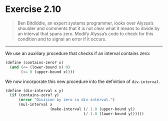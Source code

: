 # Exercise 2.10

> Ben Bitdiddle, an expert systems programmer, looks over Alyssa’s shoulder and comments that it is not clear what it means to divide by an interval that spans zero.
> Modify Alyssa’s code to check for this condition and to signal an error if it occurs.

---

We use an auxiliary procedure that checks if an interval contains zero:
```scheme
(define (contains-zero? x)
  (and (<= (lower-bound x) 0)
       (<= 0 (upper-bound x))))
```
We now incorporate this new procedure into the definition of `div-interval`.
```scheme
(define (div-interval x y)
  (if (contains-zero? y)
      (error "Division by zero in div-interval.")
      (mul-interval x
                    (make-interval (/ 1.0 (upper-bound y))
                                   (/ 1.0 (lower-bound y))))))
```
